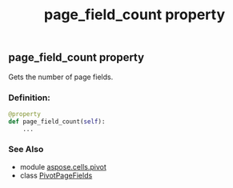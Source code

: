 ﻿---
title: page_field_count property
second_title: Aspose.Cells for Python via .NET API References
description: 
type: docs
weight: 50
url: /aspose.cells.pivot/pivotpagefields/page_field_count/
is_root: false
---

## page_field_count property


Gets the number of page fields.
### Definition:
```python
@property
def page_field_count(self):
    ...
```

### See Also
* module [aspose.cells.pivot](../../)
* class [PivotPageFields](/cells/python-net/aspose.cells.pivot/pivotpagefields)
